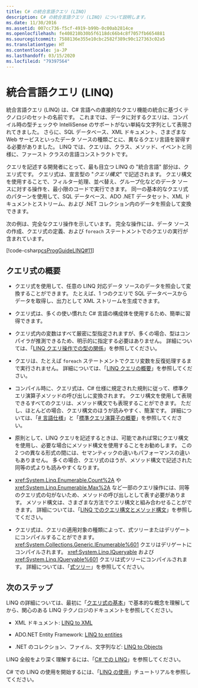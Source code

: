 ```yaml
---
title: C# の統合言語クエリ (LINQ)
description: C# の統合言語クエリ (LINQ) について説明します。
ms.date: 11/30/2016
ms.assetid: 007cc736-f5cf-4919-b99b-0c00ab2814ce
ms.openlocfilehash: fe408210b30b5f6118dc66b4c8f7057fb6654881
ms.sourcegitcommit: 7588136e355e10cbc2582f389c90c127363c02a5
ms.translationtype: HT
ms.contentlocale: ja-JP
ms.lasthandoff: 03/15/2020
ms.locfileid: "79397564"
---
```

# <a name="language-integrated-query-linq"></a>統合言語クエリ (LINQ)

統合言語クエリ (LINQ) は、C# 言語への直接的なクエリ機能の統合に基づくテクノロジのセットの名前です。 これまでは、データに対するクエリは、コンパイル時の型チェックや IntelliSense のサポートがない単純な文字列として表現されてきました。 さらに、SQL データベース、XML ドキュメント、さまざまな Web サービスといったデータ ソースの種類ごとに、異なるクエリ言語を習得する必要がありました。 LINQ では、クエリは、クラス、メソッド、イベントと同様に、ファースト クラスの言語コンストラクトです。

クエリを記述する開発者にとって、最も目立つ LINQ の "統合言語" 部分は、クエリ式です。 クエリ式は、宣言型の "*クエリ構文*" で記述されます。 クエリ構文を使用することで、フィルター処理、並べ替え、グループ化などのデータ ソースに対する操作を、最小限のコードで実行できます。 同一の基本的なクエリ式のパターンを使用して、SQL データベース、ADO .NET データセット、XML ドキュメントとストリーム、および .NET コレクション内のデータを照会して変換できます。

次の例は、完全なクエリ操作を示しています。 完全な操作には、データ ソースの作成、クエリ式の定義、および `foreach` ステートメントでのクエリの実行が含まれています。

[!code-csharp[csProgGuideLINQ#11](~/samples/snippets/csharp/concepts/linq/index_1.cs)]

## <a name="query-expression-overview"></a>クエリ式の概要

- クエリ式を使用して、任意の LINQ 対応データ ソースのデータを照会して変換することができます。 たとえば、1 つのクエリで SQL データベースからデータを取得し、出力として XML ストリームを生成できます。

- クエリ式は、多くの使い慣れた C# 言語の構成体を使用するため、簡単に習得できます。

- クエリ式内の変数はすべて厳密に型指定されますが、多くの場合、型はコンパイラが推測できるため、明示的に指定する必要はありません。 詳細については、「[LINQ クエリ操作での型の関係](../programming-guide/concepts/linq/type-relationships-in-linq-query-operations.md)」を参照してください。

- クエリは、たとえば `foreach` ステートメントでクエリ変数を反復処理するまで実行されません。 詳細については、「[LINQ クエリの概要](../programming-guide/concepts/linq/introduction-to-linq-queries.md)」を参照してください。

- コンパイル時に、クエリ式は、C# 仕様に規定された規則に従って、標準クエリ演算子メソッドの呼び出しに変換されます。 クエリ構文を使用して表現できるすべてのクエリは、メソッド構文でも表現することができます。 ただし、ほとんどの場合、クエリ構文のほうが読みやすく、簡潔です。 詳細については、「[# 言語仕様](~/_csharplang/spec/expressions.md#query-expressions)」と「[標準クエリ演算子の概要](../programming-guide/concepts/linq/standard-query-operators-overview.md)」を参照してください。

- 原則として、LINQ クエリを記述するときは、可能であれば常にクエリ構文を使用し、必要な場合にメソッド構文を使用することをお勧めします。 この 2 つの異なる形式の間には、セマンティックの違いもパフォーマンスの違いもありません。 多くの場合、クエリ式のほうが、メソッド構文で記述された同等の式よりも読みやすくなります。

- <xref:System.Linq.Enumerable.Count%2A> や <xref:System.Linq.Enumerable.Max%2A> など一部のクエリ操作には、同等のクエリ式の句がないため、メソッドの呼び出しとして表す必要があります。 メソッド構文は、さまざまな方法でクエリ構文と組み合わせることができます。 詳細については、「[LINQ でのクエリ構文とメソッド構文](../programming-guide/concepts/linq/query-syntax-and-method-syntax-in-linq.md)」を参照してください。

- クエリ式は、クエリの適用対象の種類によって、式ツリーまたはデリゲートにコンパイルすることができます。 <xref:System.Collections.Generic.IEnumerable%601> クエリはデリゲートにコンパイルされます。 <xref:System.Linq.IQueryable> および <xref:System.Linq.IQueryable%601> クエリは式ツリーにコンパイルされます。 詳細については、「[式ツリー](../expression-trees.md)」を参照してください。

## <a name="next-steps"></a>次のステップ

LINQ の詳細については、最初に「[クエリ式の基本](query-expression-basics.md)」で基本的な概念を理解してから、関心のある LINQ テクノロジのドキュメントを参照してください。

- XML ドキュメント: [LINQ to XML](../programming-guide/concepts/linq/linq-to-xml-overview.md)

- ADO.NET Entity Framework: [LINQ to entities](../../framework/data/adonet/ef/language-reference/linq-to-entities.md)

- .NET のコレクション、ファイル、文字列など: [LINQ to Objects ](../programming-guide/concepts/linq/linq-to-objects.md)

LINQ 全般をより深く理解するには、「[C# での LINQ](linq-in-csharp.md)」を参照してください。

C# での LINQ の使用を開始するには、「[LINQ の使用](../tutorials/working-with-linq.md)」チュートリアルを参照してください。
